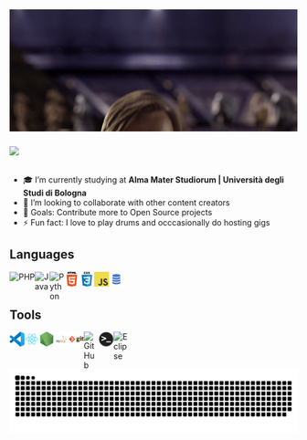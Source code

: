 <a href="#">
<img src="./kenobi.gif">
</a>

###
<a href="https://github.com/ngljcb"> <img src="https://komarev.com/ghpvc/?username=ngljcb&style=for-the-badge&color=brightgreen"> </a>

##
- 🎓 I’m currently studying at <b>Alma Mater Studiorum | Università degli Studi di Bologna </b>
- 🤝 I’m looking to collaborate with other content creators
- 🥅 Goals: Contribute more to Open Source projects
- ⚡ Fun fact: I love to play drums and occcasionally do hosting gigs

## Languages

[<img align="left" alt="PHP" height="26px" src="https://www.vectorlogo.zone/logos/php/php-ar21.svg" />][webdevplaylist]
[<img align="left" alt="Java" width="26px" src="https://www.vectorlogo.zone/logos/java/java-icon.svg" />][webdevplaylist]
[<img align="left" alt="Python" width="26px" src="https://upload.wikimedia.org/wikipedia/commons/c/c3/Python-logo-notext.svg" />][webdevplaylist]
[<img align="left" alt="HTML5" width="26px" src="https://raw.githubusercontent.com/github/explore/80688e429a7d4ef2fca1e82350fe8e3517d3494d/topics/html/html.png" />][webdevplaylist]
[<img align="left" alt="CSS3" width="26px" src="https://raw.githubusercontent.com/github/explore/80688e429a7d4ef2fca1e82350fe8e3517d3494d/topics/css/css.png" />][cssplaylist]
[<img align="left" alt="JavaScript" width="26px" src="https://raw.githubusercontent.com/github/explore/80688e429a7d4ef2fca1e82350fe8e3517d3494d/topics/javascript/javascript.png" />][jsplaylist]
[<img align="left" alt="SQL" width="26px" src="https://raw.githubusercontent.com/github/explore/80688e429a7d4ef2fca1e82350fe8e3517d3494d/topics/sql/sql.png" />][webdevplaylist]

<br />
<br />

## Tools

[<img align="left" alt="Visual Studio Code" width="26px" src="https://raw.githubusercontent.com/github/explore/80688e429a7d4ef2fca1e82350fe8e3517d3494d/topics/visual-studio-code/visual-studio-code.png" />][webdevplaylist]
[<img align="left" alt="React" width="26px" src="https://raw.githubusercontent.com/github/explore/80688e429a7d4ef2fca1e82350fe8e3517d3494d/topics/react/react.png" />][reactplaylist]
[<img align="left" alt="Node.js" width="26px" src="https://raw.githubusercontent.com/github/explore/80688e429a7d4ef2fca1e82350fe8e3517d3494d/topics/nodejs/nodejs.png" />][webdevplaylist]
[<img align="left" alt="MySQL" width="26px" src="https://raw.githubusercontent.com/github/explore/80688e429a7d4ef2fca1e82350fe8e3517d3494d/topics/mysql/mysql.png" />][webdevplaylist]
[<img align="left" alt="Git" width="26px" src="https://raw.githubusercontent.com/github/explore/80688e429a7d4ef2fca1e82350fe8e3517d3494d/topics/git/git.png" />][webdevplaylist]
[<img align="left" alt="GitHub" width="26px" src="https://www.vectorlogo.zone/logos/github/github-tile.svg" />][webdevplaylist]
[<img align="left" alt="Terminal" width="26px" src="https://raw.githubusercontent.com/github/explore/80688e429a7d4ef2fca1e82350fe8e3517d3494d/topics/terminal/terminal.png" />][webdevplaylist]
[<img align="left" alt="Eclipse" width="26px" src="https://icons.iconarchive.com/icons/papirus-team/papirus-apps/256/eclipse-icon.png" />][webdevplaylist]

<br />
<br />
<br />


<div align="center">
  <a href="#">
    <img src="./github-contribution-snake.svg">
  </a>
</div>

<br />
<br />



[linkedin]: https://linkedin.com/in/angelesjacob
[webdevplaylist]: #
[jsplaylist]: #
[cssplaylist]: #
[reactplaylist]: #
